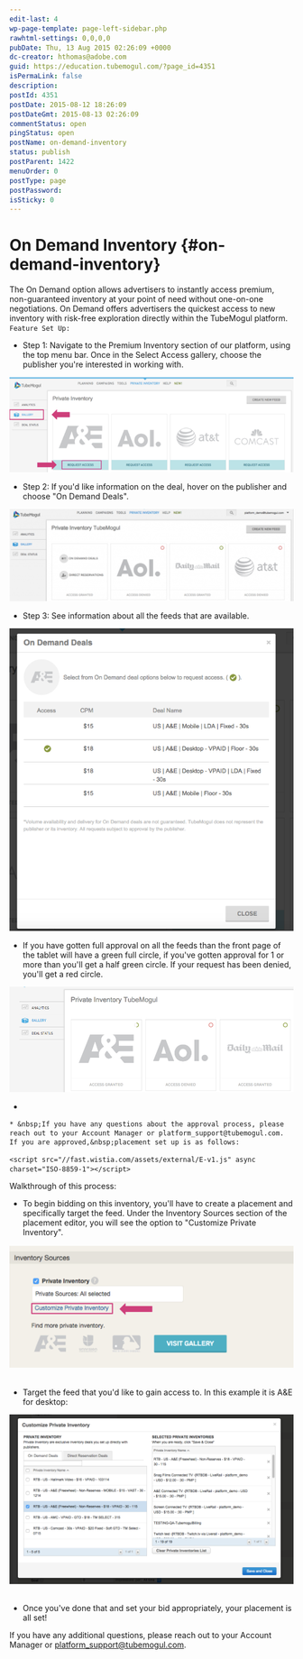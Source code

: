 ```yaml
---
edit-last: 4
wp-page-template: page-left-sidebar.php
rawhtml-settings: 0,0,0,0
pubDate: Thu, 13 Aug 2015 02:26:09 +0000
dc-creator: hthomas@adobe.com
guid: https://education.tubemogul.com/?page_id=4351
isPermaLink: false
description: 
postId: 4351
postDate: 2015-08-12 18:26:09
postDateGmt: 2015-08-13 02:26:09
commentStatus: open
pingStatus: open
postName: on-demand-inventory
status: publish
postParent: 1422
menuOrder: 0
postType: page
postPassword: 
isSticky: 0
---
```


# On Demand Inventory {#on-demand-inventory}

The On Demand option allows advertisers to instantly access premium, non-guaranteed inventory at your point of need without one-on-one negotiations. On Demand offers advertisers the quickest access to new inventory with risk-free exploration directly within the TubeMogul platform.
`Feature Set Up:`

* Step 1: Navigate to the Premium Inventory section of our platform, using the top menu bar. Once in the Select Access gallery, choose the publisher you're interested in working with.

[ ![selectax](assets/selectax.png)](assets/selectax.png)

* Step 2: If you'd like information on the deal, hover&nbsp;on the publisher and choose "On Demand Deals".

[ ![safas](assets/safas-1024x333.png)](assets/safas.png)

* Step 3: See information about all the feeds that are available.

[ ![seal](assets/seal.png)](assets/seal.png)

* If you have gotten full approval on all the feeds than the front page of the tablet will have a green full circle, if you've gotten approval for 1 or more than you'll get a half green circle. If your request has been denied, you'll get a red circle.

[ ![saas](assets/saas.png)](assets/saas.png)

*

    * &nbsp;If you have any questions about the approval process, please reach out to your Account Manager or platform_support@tubemogul.com. If you are approved,&nbsp;placement set up is as follows:

`<script src="//fast.wistia.com/assets/external/E-v1.js" async charset="ISO-8859-1"></script>`

Walkthrough of this process:

* To begin bidding on this inventory, you'll have to create a placement and specifically target the feed. Under the Inventory Sources section of the placement editor, you will see the option to "Customize Private Inventory".

[ ![daf](assets/daf.png)](assets/daf.png)
&nbsp;

* Target the feed that you'd like to gain access to. In this example it is A&E for desktop:

[ ![afawdsfa](assets/afawdsfa.png)](assets/afawdsfa.png)
&nbsp;

* Once you've done that and set your bid appropriately, your placement is all set!

If you have any additional questions, please reach out to your Account Manager or platform_support@tubemogul.com.
&nbsp; 